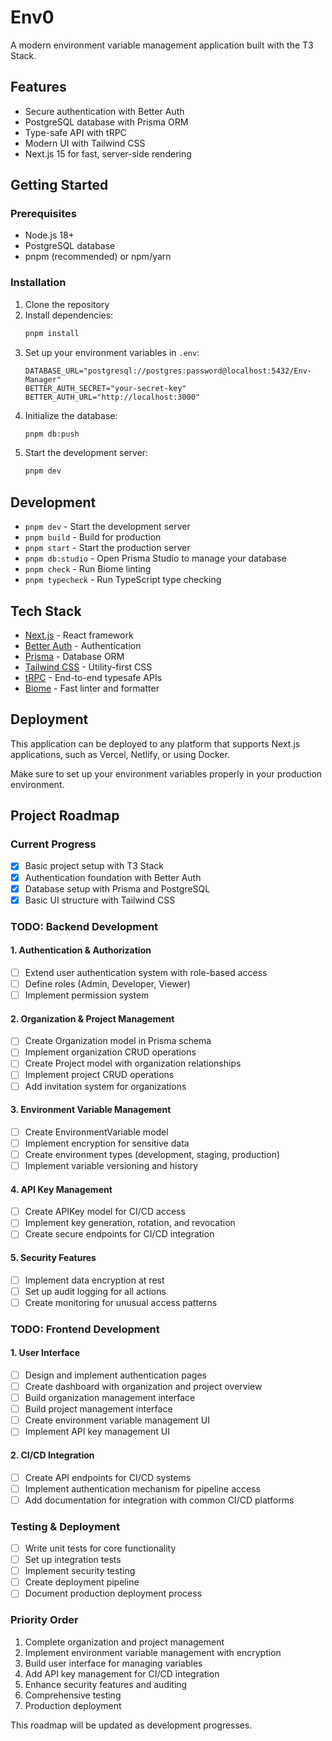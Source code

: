 # Env0

A modern environment variable management application built with the T3 Stack.

## Features

- Secure authentication with Better Auth
- PostgreSQL database with Prisma ORM
- Type-safe API with tRPC
- Modern UI with Tailwind CSS
- Next.js 15 for fast, server-side rendering

## Getting Started

### Prerequisites

- Node.js 18+
- PostgreSQL database
- pnpm (recommended) or npm/yarn

### Installation

1. Clone the repository
2. Install dependencies:
   ```bash
   pnpm install
   ```
3. Set up your environment variables in `.env`:
   ```
   DATABASE_URL="postgresql://postgres:password@localhost:5432/Env-Manager"
   BETTER_AUTH_SECRET="your-secret-key"
   BETTER_AUTH_URL="http://localhost:3000"
   ```
4. Initialize the database:
   ```bash
   pnpm db:push
   ```
5. Start the development server:
   ```bash
   pnpm dev
   ```

## Development

- `pnpm dev` - Start the development server
- `pnpm build` - Build for production
- `pnpm start` - Start the production server
- `pnpm db:studio` - Open Prisma Studio to manage your database
- `pnpm check` - Run Biome linting
- `pnpm typecheck` - Run TypeScript type checking

## Tech Stack

- [Next.js](https://nextjs.org) - React framework
- [Better Auth](https://github.com/better-auth/better-auth) - Authentication
- [Prisma](https://prisma.io) - Database ORM
- [Tailwind CSS](https://tailwindcss.com) - Utility-first CSS
- [tRPC](https://trpc.io) - End-to-end typesafe APIs
- [Biome](https://biomejs.dev) - Fast linter and formatter

## Deployment

This application can be deployed to any platform that supports Next.js applications, such as Vercel, Netlify, or using Docker.

Make sure to set up your environment variables properly in your production environment.

## Project Roadmap

### Current Progress

- [x] Basic project setup with T3 Stack
- [x] Authentication foundation with Better Auth
- [x] Database setup with Prisma and PostgreSQL
- [x] Basic UI structure with Tailwind CSS

### TODO: Backend Development

#### 1. Authentication & Authorization

- [ ] Extend user authentication system with role-based access
- [ ] Define roles (Admin, Developer, Viewer)
- [ ] Implement permission system

#### 2. Organization & Project Management

- [ ] Create Organization model in Prisma schema
- [ ] Implement organization CRUD operations
- [ ] Create Project model with organization relationships
- [ ] Implement project CRUD operations
- [ ] Add invitation system for organizations

#### 3. Environment Variable Management

- [ ] Create EnvironmentVariable model
- [ ] Implement encryption for sensitive data
- [ ] Create environment types (development, staging, production)
- [ ] Implement variable versioning and history

#### 4. API Key Management

- [ ] Create APIKey model for CI/CD access
- [ ] Implement key generation, rotation, and revocation
- [ ] Create secure endpoints for CI/CD integration

#### 5. Security Features

- [ ] Implement data encryption at rest
- [ ] Set up audit logging for all actions
- [ ] Create monitoring for unusual access patterns

### TODO: Frontend Development

#### 1. User Interface

- [ ] Design and implement authentication pages
- [ ] Create dashboard with organization and project overview
- [ ] Build organization management interface
- [ ] Build project management interface
- [ ] Create environment variable management UI
- [ ] Implement API key management UI

#### 2. CI/CD Integration

- [ ] Create API endpoints for CI/CD systems
- [ ] Implement authentication mechanism for pipeline access
- [ ] Add documentation for integration with common CI/CD platforms

### Testing & Deployment

- [ ] Write unit tests for core functionality
- [ ] Set up integration tests
- [ ] Implement security testing
- [ ] Create deployment pipeline
- [ ] Document production deployment process

### Priority Order

1. Complete organization and project management
2. Implement environment variable management with encryption
3. Build user interface for managing variables
4. Add API key management for CI/CD integration
5. Enhance security features and auditing
6. Comprehensive testing
7. Production deployment

This roadmap will be updated as development progresses.
